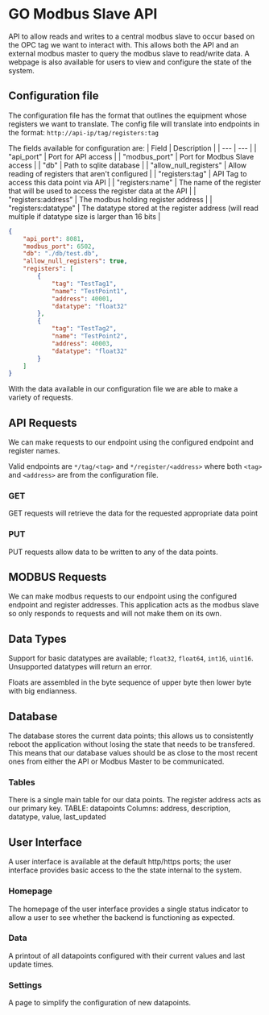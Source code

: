 # GO Modbus Slave API
API to allow reads and writes to a central modbus slave to occur based on the OPC tag we want to interact with.  This allows both the API and an external modbus master to query the modbus slave to read/write data.  A webpage is also available for users to view and configure the state of the system.

## Configuration file
The configuration file has the format that outlines the equipment whose registers we want to translate.  The config file will translate into endpoints in the format:
`http://api-ip/tag/registers:tag`

The fields available for configuration are:
| Field | Description |
| --- | --- |
| "api_port" | Port for API access |
| "modbus_port" | Port for Modbus Slave access |
| "db" | Path to sqlite database |
| "allow_null_registers" | Allow reading of registers that aren't configured |
| "registers:tag" | API Tag to access this data point via API |
| "registers:name"    | The name of the register that will be used to access the register data at the API |
| "registers:address" | The modbus holding register address |
| "registers:datatype" | The datatype stored at the register address (will read multiple if datatype size is larger than 16 bits |

```json
{
    "api_port": 8081,
    "modbus_port": 6502,
    "db": "./db/test.db",
    "allow_null_registers": true,
    "registers": [
        {
            "tag": "TestTag1",
            "name": "TestPoint1",
            "address": 40001,
            "datatype": "float32"
        },
        {
            "tag": "TestTag2",
            "name": "TestPoint2",
            "address": 40003,
            "datatype": "float32"
        }
    ]
}
```

With the data available in our configuration file we are able to make a variety of requests.

## API Requests

We can make requests to our endpoint using the configured endpoint and register names.

Valid endpoints are `*/tag/<tag>` and `*/register/<address>` where both `<tag>` and `<address>` are from the configuration file.

### GET

GET requests will retrieve the data for the requested appropriate data point

### PUT

PUT requests allow data to be written to any of the data points.

## MODBUS Requests

We can make modbus requests to our endpoint using the configured endpoint and register addresses.  This application acts as the modbus slave so only responds to requests and will not make them on its own.

## Data Types

Support for basic datatypes are available; `float32`, `float64`, `int16`, `uint16`.  Unsupported datatypes will return an error.

Floats are assembled in the byte sequence of upper byte then lower byte with big endianness.

## Database

The database stores the current data points; this allows us to consistently reboot the application without losing the state that needs to be transfered.  This means that our database values should be as close to the most recent ones from either the API or Modbus Master to be communicated.

### Tables

There is a single main table for our data points.  The register address acts as our primary key.
TABLE: datapoints
Columns: address, description, datatype, value, last_updated

## User Interface 
A user interface is available at the default http/https ports; the user interface provides basic access to the the state internal to the system.

### Homepage 
The homepage of the user interface provides a single status indicator to allow a user to see whether the backend is functioning as expected.

### Data 
A printout of all datapoints configured with their current values and last update times.

### Settings 
A page to simplify the configuration of new datapoints.

